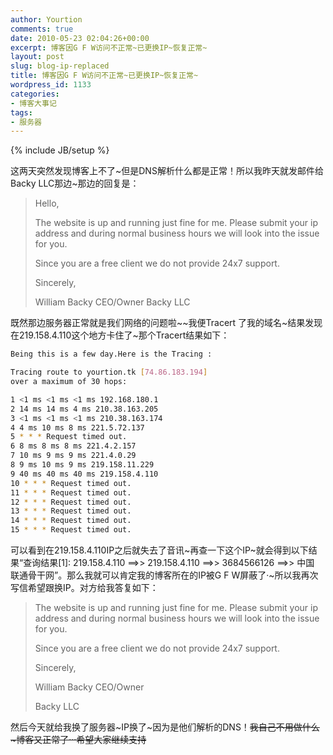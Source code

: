 ```yaml
---
author: Yourtion
comments: true
date: 2010-05-23 02:04:26+00:00
excerpt: 博客因G F W访问不正常~已更换IP~恢复正常~
layout: post
slug: blog-ip-replaced
title: 博客因G F W访问不正常~已更换IP~恢复正常~
wordpress_id: 1133
categories:
- 博客大事记
tags:
- 服务器
---
```

{% include JB/setup %}

这两天突然发现博客上不了~但是DNS解析什么都是正常！所以我昨天就发邮件给Backy LLC那边~那边的回复是：

> Hello,
> 
> The website is up and running just fine for me. Please submit your ip address and during normal business hours we will look into the issue for you.
> 
> Since you are a free client we do not provide 24x7 support.
> 
> Sincerely,
> 
> William Backy  CEO/Owner Backy LLC

既然那边服务器正常就是我们网络的问题啦~~我便Tracert 了我的域名~结果发现在219.158.4.110这个地方卡住了~那个Tracert结果如下：

```bash
Being this is a few day.Here is the Tracing :  

Tracing route to yourtion.tk [74.86.183.194]  
over a maximum of 30 hops:

1 <1 ms <1 ms <1 ms 192.168.180.1  
2 14 ms 14 ms 4 ms 210.38.163.205  
3 <1 ms <1 ms <1 ms 210.38.163.174  
4 4 ms 10 ms 8 ms 221.5.72.137  
5 * * * Request timed out.  
6 8 ms 8 ms 8 ms 221.4.2.157  
7 10 ms 9 ms 9 ms 221.4.0.29  
8 9 ms 10 ms 9 ms 219.158.11.229  
9 40 ms 40 ms 40 ms 219.158.4.110  
10 * * * Request timed out.  
11 * * * Request timed out.  
12 * * * Request timed out.  
13 * * * Request timed out.  
14 * * * Request timed out.  
15 * * * Request timed out.
```


可以看到在219.158.4.110IP之后就失去了音讯~再查一下这个IP~就会得到以下结果“查询结果[1]: 219.158.4.110 ==>> 219.158.4.110 ==>> 3684566126 ==>> 中国 联通骨干网”。那么我就可以肯定我的博客所在的IP被G F W屏蔽了·~所以我再次写信希望跟换IP。对方给我答复如下：

> The website is up and running just fine for me. Please submit your ip address and during normal business hours we will look into the issue for you.
> 
> Since you are a free client we do not provide 24x7 support.
> 
> Sincerely,
> 
> William Backy  CEO/Owner 
> 
> Backy LLC

然后今天就给我换了服务器~IP换了~因为是他们解析的DNS！~~我自己不用做什么~博客又正常了···希望大家继续支持~~



